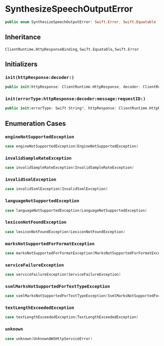 # SynthesizeSpeechOutputError

``` swift
public enum SynthesizeSpeechOutputError: Swift.Error, Swift.Equatable 
```

## Inheritance

`ClientRuntime.HttpResponseBinding`, `Swift.Equatable`, `Swift.Error`

## Initializers

### `init(httpResponse:decoder:)`

``` swift
public init(httpResponse: ClientRuntime.HttpResponse, decoder: ClientRuntime.ResponseDecoder? = nil) throws 
```

### `init(errorType:httpResponse:decoder:message:requestID:)`

``` swift
public init(errorType: Swift.String?, httpResponse: ClientRuntime.HttpResponse, decoder: ClientRuntime.ResponseDecoder? = nil, message: Swift.String? = nil, requestID: Swift.String? = nil) throws 
```

## Enumeration Cases

### `engineNotSupportedException`

``` swift
case engineNotSupportedException(EngineNotSupportedException)
```

### `invalidSampleRateException`

``` swift
case invalidSampleRateException(InvalidSampleRateException)
```

### `invalidSsmlException`

``` swift
case invalidSsmlException(InvalidSsmlException)
```

### `languageNotSupportedException`

``` swift
case languageNotSupportedException(LanguageNotSupportedException)
```

### `lexiconNotFoundException`

``` swift
case lexiconNotFoundException(LexiconNotFoundException)
```

### `marksNotSupportedForFormatException`

``` swift
case marksNotSupportedForFormatException(MarksNotSupportedForFormatException)
```

### `serviceFailureException`

``` swift
case serviceFailureException(ServiceFailureException)
```

### `ssmlMarksNotSupportedForTextTypeException`

``` swift
case ssmlMarksNotSupportedForTextTypeException(SsmlMarksNotSupportedForTextTypeException)
```

### `textLengthExceededException`

``` swift
case textLengthExceededException(TextLengthExceededException)
```

### `unknown`

``` swift
case unknown(UnknownAWSHttpServiceError)
```
